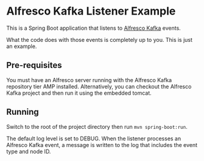 # Alfresco Kafka Listener Example

This is a Spring Boot application that listens to [Alfresco Kafka](https://github.com/jpotts/alfresco-kafka) events.

What the code does with those events is completely up to you. This is just an example.

## Pre-requisites

You must have an Alfresco server running with the Alfresco Kafka repository tier AMP installed. Alternatively, you can
checkout the Alfresco Kafka project and then run it using the embedded tomcat.

## Running

Switch to the root of the project directory then run `mvn spring-boot:run`.

The default log level is set to DEBUG. When the listener processes an Alfresco Kafka event, a message is written to the
log that includes the event type and node ID.
